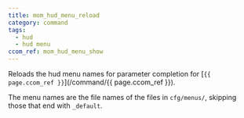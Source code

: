 ```yaml
---
title: mom_hud_menu_reload
category: command
tags:
  - hud
  - hud menu
ccom_ref: mom_hud_menu_show
---
```


Reloads the hud menu names for parameter completion for [`{{ page.ccom_ref }}`](/command/{{ page.ccom_ref }}).

The menu names are the file names of the files in `cfg/menus/`, skipping those that end with `_default`.
